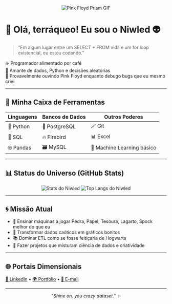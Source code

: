 <!-- Banner GIF estiloso -->
<p align="center">
  <img src="[https://media.giphy.com/media/l3vR9O9QpVvv7R0lC/giphy.gif](https://media3.giphy.com/media/v1.Y2lkPTc5MGI3NjExeWljamF1aXI1OHc3dXp4aTl6cmMweTI4dm5qcXc3aDE1cDJtMmQweCZlcD12MV9pbnRlcm5hbF9naWZfYnlfaWQmY3Q9Zw/gox3GChzdpFsuBJUAT/giphy.gif)"  alt="Pink Floyd Prism GIF">
</p>

# 🌈 Olá, terráqueo! Eu sou o **Niwled** 👽

> “Em algum lugar entre um SELECT * FROM vida e um for loop existencial, eu estou codando.”  

☕ Programador alimentado por café  
🐍 Amante de dados, Python e decisões aleatórias  
🎸 Provavelmente ouvindo Pink Floyd enquanto debugo bugs que eu mesmo criei

---

## 🧰 Minha Caixa de Ferramentas

| Linguagens | Bancos de Dados | Outros Poderes |
|-----------|------------------|----------------|
| 🐍 Python | 🐘 PostgreSQL     | 🪄 Git |
| 📝 SQL    | 🔥 Firebird       | 📊 Excel |
| 🤓 Pandas | 🗃️ MySQL         | 🧠 Machine Learning básico |

---

## 📊 Status do Universo (GitHub Stats)

<p align="center">
  <img src="https://github-readme-stats.vercel.app/api?username=niwled&show_icons=true&theme=tokyonight" alt="Stats do Niwled">
  <img src="https://github-readme-stats.vercel.app/api/top-langs/?username=niwled&layout=compact&theme=tokyonight" alt="Top Langs do Niwled">
</p>

---

## 🌀 Missão Atual
- 🧠 Ensinar máquinas a jogar Pedra, Papel, Tesoura, Lagarto, Spock melhor do que eu  
- 🧼 Transformar dados caóticos em gráficos bonitos  
- 📚 Dominar ETL como se fosse feitiçaria de Hogwarts  
- 🚀 Fazer projetos que misturam ciência de dados e criatividade

---

## 🌐 Portais Dimensionais
[💼 LinkedIn](https://www.linkedin.com/in/seulink) • [🌍 Portfólio](https://seusite.com) • [📧 E-mail](mailto:seuemail@example.com)

---

<p align="center">
  <i>"Shine on, you crazy dataset." ✨</i>
</p>
